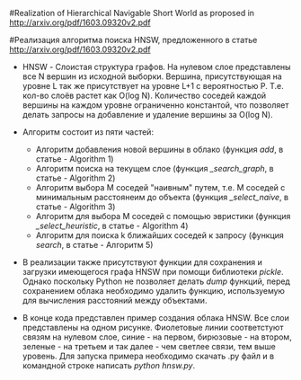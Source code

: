 #Realization of Hierarchical Navigable Short World as proposed in http://arxiv.org/pdf/1603.09320v2.pdf

#Реализация алгоритма поиска HNSW, предложенного в статье http://arxiv.org/pdf/1603.09320v2.pdf

* HNSW - Слоистая структура графов. На нулевом слое представлены все N вершин из исходной выборки. Вершина, присутствующая на уровне L так же присутствует на уровне L+1 с вероятностью P. Т.е. кол-во слоёв растет как O(log N). Количество соседей каждой вершины на каждом уровне ограниченно константой, что позволяет делать запросы на добавление и удаление вершины за O(log N).

* Алгоритм состоит из пяти частей:
	* Алгоритм добавления новой вершины в облако (функция _add_, в статье - Algorithm 1)
	* Алгоритм поиска на текущем слое (функция _\_search\_graph_, в статье - Algorithm 2)
	* Алгоритм выбора М соседей "наивным" путем, т.е. М соседей с минимальным расстоянеим до объекта (функция _\_select\_naive_, в статье - Algorithm 3)
	* Алгоритм для выбора М соседей с помощью эвристики (функция _\_select\_heuristic_, в статье - Algorithm 4)
	* Алгоритм для поиска k ближайших соседей к запросу (функция _search_, в статье - Алгоритм 5)

* В реализации также присутствуют функции для сохранения и загрузки имеющегося графа HNSW при помощи библиотеки _pickle_. Однако поскольку Python не позволяет делать _dump_ функций, перед сохранением облака необходимо удалить функцию, используемую для вычисления расстояний между объектами.

* В конце кода представлен пример создания облака HNSW. Все слои представлены на одном рисунке. Фиолетовые линии соответстуют связям на нулевом слое, синие - на первом, бирюзовые - на втором, зеленые - на третьем и так далее - чем светлее связи, тем выше уровень. Для запуска примера необходимо скачать .py файл и в командной строке написать _python hnsw.py_.

